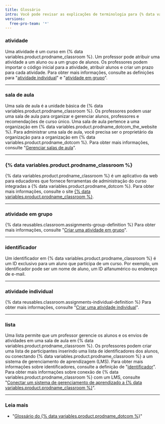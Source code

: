 ```yaml
---
title: Glossário
intro: Você pode revisar as explicações de terminologia para {% data variables.product.prodname_classroom %}.
versions:
  free-pro-team: '*'
---
```


### atividade

Uma atividade é um curso em {% data variables.product.prodname_classroom %}. Um professor pode atribuir uma atividade a um aluno ou a um grupo de alunos. Os professores podem importar o código inicial para a atividade, atribuir alunos e criar um prazo para cada atividade. Para obter mais informações, consulte as definições para "[atividade individual](#individual-assignment)" e "[atividade em grupo](#group-assignment)".

---

### sala de aula

Uma sala de aula é a unidade básica de {% data variables.product.prodname_classroom %}. Os professores podem usar uma sala de aula para organizar e gerenciar alunos, professores e recomendações de curso único. Uma sala de aula pertence a uma organização em {% data variables.product.prodname_dotcom_the_website %}. Para administrar uma sala de aula, você precisa ser o proprietário da organização para a organização em {% data variables.product.prodname_dotcom %}. Para obter mais informações, consulte "[Gerenciar salas de aula](/education/manage-coursework-with-github-classroom/manage-classrooms)".

---

### {% data variables.product.prodname_classroom %}

{% data variables.product.prodname_classroom %} é um aplicativo da web para educadores que fornece ferramentas de administração do curso integradas a {% data variables.product.prodname_dotcom %}. Para obter mais informações, consulte o site [{% data variables.product.prodname_classroom %}](https://classroom.github.com/).

---

### atividade em grupo

{% data reusables.classroom.assignments-group-definition %} Para obter mais informações, consulte "[Criar uma atividade em grupo](/education/manage-coursework-with-github-classroom/create-a-group-assignment)".

---

### identificador

Um identificador em {% data variables.product.prodname_classroom %} é um ID exclusivo para um aluno que participa de um curso. Por exemplo, um identificador pode ser um nome de aluno, um ID alfanumérico ou endereço de e-mail.

---

### atividade individual

{% data reusables.classroom.assignments-individual-definition %} Para obter mais informações, consulte "[Criar uma atividade individual](/education/manage-coursework-with-github-classroom/create-an-individual-assignment)".

---

### lista

Uma lista permite que um professor gerencie os alunos e os envios de atividades em uma sala de aula em {% data variables.product.prodname_classroom %}. Os professores podem criar uma lista de participantes inserindo uma lista de identificadores dos alunos, ou conectando {% data variables.product.prodname_classroom %} a um sistema de gerenciamento de aprendizagem (LMS). Para obter mais informações sobre identificadores, consulte a definição de "[identificador](#identifier)". Para obter mais informações sobre conexão de {% data variables.product.prodname_classroom %} com um LMS, consulte "[Conectar um sistema de gerenciamento de aprendizado a {% data variables.product.prodname_classroom %}](/education/manage-coursework-with-github-classroom/connect-a-learning-management-system-to-github-classroom)".

---

### Leia mais

- "[Glossário do {% data variables.product.prodname_dotcom %}](/github/getting-started-with-github/github-glossary)"
